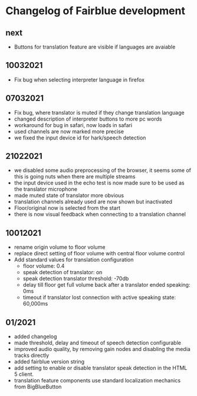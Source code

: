 # Changelog of Fairblue development
## next
* Buttons for translation feature are visible if languages are avaiable
## 10032021
* Fix bug when selecting interpreter language in firefox
## 07032021
* Fix bug, where translator is muted if they change translation language
* changed description of interpreter buttons to more pc words
* workaround for bug in safari, now loads in safari
* used channels are now marked more precise 
* we fixed the input device id for hark/speech detection
## 21022021
* we disabled some audio preprocessing of the browser, it seems some of this is going nuts when there are multiple streams
* the input device used in the echo test is now made sure to be used as the translator microphone
* made muted state of translator more obvious
* translation channels already used are now shown but inactivated
* Floor/original now is selected from the start
* there is now visual feedback when connecting to a translation channel

## 10012021
* rename origin volume to floor volume
* replace direct setting of floor volume with central floor volume control
* Add standard values for translation configuration
  * floor volume: 0.4
  * speak detection of translator: on
  * speak detection translator threshold: -70db
  * delay till floor get full volume back after a translator ended speaking: 0ms
  * timeout if translator lost connection with active speaking state: 60,000ms
## 01/2021
* added changelog
* made threshold, delay and timeout of speech detection configurable   
* improved audio quality, by removing gain nodes and disabling the media tracks directly
* added fairblue version string
* add setting to enable or disable translator speak detection in the HTML 5 client.
* translation feature components use standard localization mechanics from BigBlueButton
